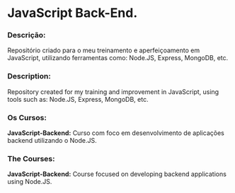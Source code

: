 <h1>JavaScript Back-End.</h1>

<h3>Descrição:</h3>
<p>Repositório criado para o meu treinamento e aperfeiçoamento em JavaScript, utilizando ferramentas como: Node.JS, Express, MongoDB, etc.</p>

<h3>Description:</h3>
<p>Repository created for my training and improvement in JavaScript, using tools such as: Node.JS, Express, MongoDB, etc.</p>

<h3>Os Cursos:</h3>
<p><b>JavaScript-Backend:</b> Curso com foco em desenvolvimento de aplicações backend utilizando o Node.JS.</p>

<h3>The Courses:</h3>
<p><b>JavaScript-Backend:</b> Course focused on developing backend applications using Node.JS.</p>